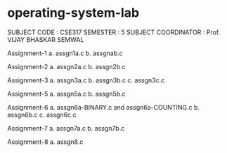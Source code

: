 # operating-system-lab
SUBJECT CODE :   CSE317
SEMESTER : 5
SUBJECT COORDINATOR : Prof. VIJAY BHASKAR SEMWAL



Assignment-1
a. assgn1a.c
b. assgnab.c





Assignment-2
a. assgn2a.c
b. assgn2b.c

Assignment-3
a. assgn3a.c
b. assgn3b.c
c. assgn3c.c

Assignment-5
a. assgn5a.c
b. assgn5b.c

Assignment-6
a. assgn6a-BINARY.c and assgn6a-COUNTING.c
b. assgn6b.c
c. assgn6c.c

Assignment-7
a. assgn7a.c
b. assgn7b.c

Assignment-8
a. assgn8.c
